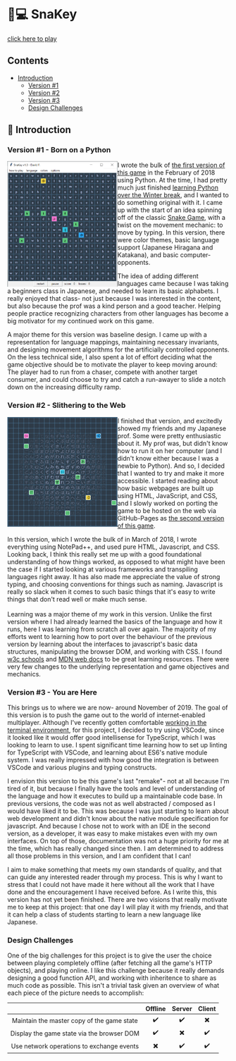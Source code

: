 
# :snake::computer: SnaKey

[click here to play](index.html)

## Contents

- [Introduction](#train-introduction)
  - [Version #1](#version-1-born-on-a-python)
  - [Version #2](#version-2-slithering-to-the-web)
  - [Version #3](#version-3-you-are-here)
  - [Design Challenges](#design-challenges)

## :train: Introduction

### Version #1 - Born on a Python

<img src="assets/images/snakey_version1.PNG" align="left" width="250" /> I wrote the bulk of [the first version of this game](https://github.com/david-fong/SnaKey) in the February of 2018 using Python. At the time, I had pretty much just finished [learning Python over the Winter break](https://github.com/david-fong/Tetris), and I wanted to do something original with it. I came up with the start of an idea spinning off of the classic [Snake Game](https://wikipedia.org/wiki/Snake_(video_game_genre)), with a twist on the movement mechanic: to move by typing. In this version, there were color themes, basic language support (Japanese Hiragana and Katakana), and basic computer-opponents.

The idea of adding different languages came because I was taking a beginners class in Japanese, and needed to learn its basic alphabets. I really enjoyed that class- not just because I was interested in the content, but also because the prof was a kind person and a good teacher. Helping people practice recognizing characters from other languages has become a big motivator for my continued work on this game.

A major theme for this version was baseline design. I came up with a representation for language mappings, maintaining necessary invariants, and designing movement algorithms for the artificially controlled opponents. On the less technical side, I also spent a lot of effort deciding what the game objective should be to motivate the player to keep moving around: The player had to run from a chaser, compete with another target consumer, and could choose to try and catch a run-awayer to slide a notch down on the increasing difficulty ramp.

### Version #2 - Slithering to the Web

<img src="assets/images/snakey_version2_hiragana.PNG" align="left" width="250" /> I finished that version, and excitedly showed my friends and my Japanese prof. Some were pretty enthusiastic about it. My prof was, but didn't know how to run it on her computer (and I didn't know either because I was a newbie to Python). And so, I decided that I wanted to try and make it more accessible. I started reading about how basic webpages are built up using HTML, JavaScript, and CSS, and I slowly worked on porting the game to be hosted on the web via GitHub-Pages as [the second version of this game](https://github.com/david-fong/SnaKey-JS).

In this version, which I wrote the bulk of in March of 2018, I wrote everything using NotePad++, and used pure HTML, Javascript, and CSS. Looking back, I think this really set me up with a good foundational understanding of how things worked, as opposed to what might have been the case if I started looking at various frameworks and transpiling languages right away. It has also made me appreciate the value of strong typing, and choosing conventions for things such as naming. Javascript is really so slack when it comes to such basic things that it's easy to write things that don't read well or make much sense.<br><br>Learning was a major theme of my work in this version. Unlike the first version where I had already learned the basics of the language and how it runs, here I was learning from scratch all over again. The majority of my efforts went to learning how to port over the behaviour of the previous version by learning about the interfaces to javascript's basic data structures, manipulating the browser DOM, and working with CSS. I found [w3c schools](https://www.w3schools.com/) and [MDN web docs](https://developer.mozilla.org/en-US/) to be great learning resources. There were very few changes to the underlying representation and game objectives and mechanics.


### Version #3 - You are Here

This brings us to where we are now- around November of 2019. The goal of this version is to push the game out to the world of internet-enabled multiplayer. Although I've recently gotten comfortable [working in the terminal environment](https://github.com/david-fong/Darcy), for this project, I decided to try using VSCode, since it looked like it would offer good intellisense for TypeScript, which I was looking to learn to use. I spent significant time learning how to set up linting for TypeScript with VSCode, and learning about ES6's native module system. I was really impressed with how good the integration is between VSCode and various plugins and typing constructs.

I envision this version to be this game's last "remake"- not at all because I'm tired of it, but because I finally have the tools and level of understanding of the language and how it executes to build up a maintainable code base. In previous versions, the code was not as well abstracted / composed as I would have liked it to be. This was because I was just starting to learn about web development and didn't know about the native module specification for javascript. And because I chose not to work with an IDE in the second version, as a developer, it was easy to make mistakes even with my own interfaces. On top of those, documentation was not a huge priority for me at the time, which has really changed since then. I am determined to address all those problems in this version, and I am confident that I can!

I aim to make something that meets my own standards of quality, and that can guide any interested reader through my process. This is why I want to stress that I could not have made it here without all the work that I have done and the encouragement I have received before. As I write this, this version has not yet been finished. There are two visions that really motivate me to keep at this project: that one day I will play it with my friends, and that it can help a class of students starting to learn a new language like Japanese.

### Design Challenges

One of the big challenges for this project is to give the user the choice between playing completely offline (after fetching all the game's HTTP objects), and playing online. I like this challenge because it really demands designing a good function API, and working with inheritence to share as much code as possible. This isn't a trivial task given an overview of what each piece of the picture needs to accomplish:

|                                            | Offline | Server | Client |
:-------------------------------------------:|:-------:|:------:|:------:|
| Maintain the master copy of the game state | :heavy_check_mark: | :heavy_check_mark: | :heavy_multiplication_x: |
| Display the game state via the browser DOM | :heavy_check_mark: | :heavy_multiplication_x: | :heavy_check_mark: |
| Use network operations to exchange events  | :heavy_multiplication_x: | :heavy_check_mark: | :heavy_check_mark: |
